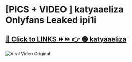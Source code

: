 
 # [PICS + VIDEO ] katyaaeliza Onlyfans Leaked ipi1i

## <h2><a href="https://clipsfans.com/katyaaeliza&ref=git">🔗 Click to LINKS ⏩⏩ 👉 🟢 katyaaeliza </a></h2>

<a href="https://clipsfans.com/katyaaeliza&ref=git" rel="nofollow" data-target="animated-image.originalLink"><img src="https://i.ibb.co.com/xMMVF88/686577567.gif" alt="Viral Video Original" style="max-width: 100%; display: inline-block;" data-target="animated-image.originalImage"></a>

